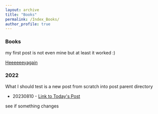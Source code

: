 ```yaml
---
layout: archive
title: "Books"
permalink: /Index_Books/
author_profile: true
---
```

### Books

my first post is not even mine but at least it worked :) 

[Heeeeeeyagain](../_posts/2014-08-14-blog-post-3.md)

### 2022

What I should test is a new post from scratch into post parent directory
- 20230810 - [Link to Today's Post](../_posts/2023-10-08-Today.md)


see
if something 
changes
